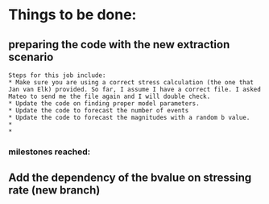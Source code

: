 # Things to be done:
## preparing the code with the new extraction scenario
    Steps for this job include:
    * Make sure you are using a correct stress calculation (the one that Jan van Elk) provided. So far, I assume I have a correct file. I asked Mateo to send me the file again and I will double check.
    * Update the code on finding proper model parameters.
    * Update the code to forecast the number of events
    * Update the code to forecast the magnitudes with a random b value.
    *
    *
### milestones reached:

## Add the dependency of the bvalue on stressing rate (new branch)